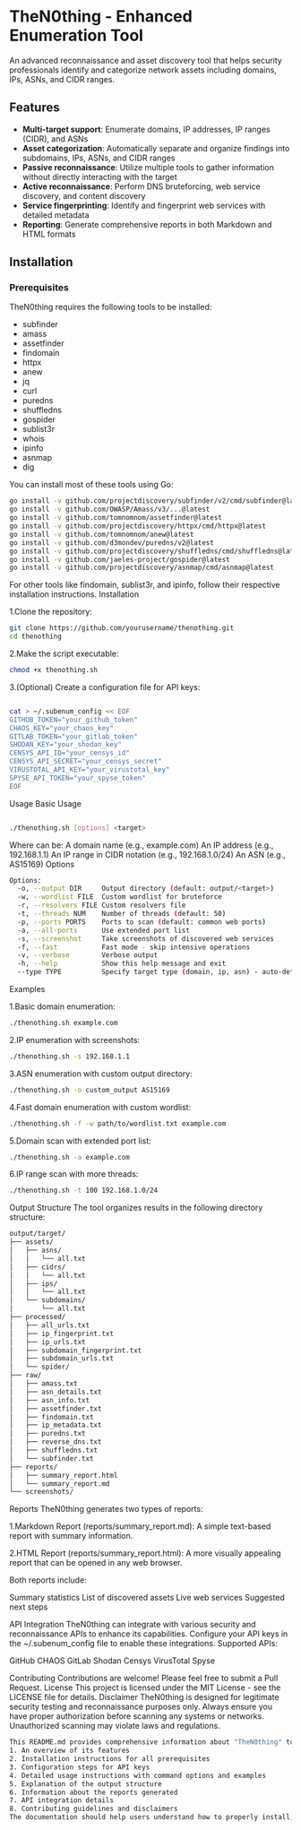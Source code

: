 # TheN0thing - Enhanced Enumeration Tool

An advanced reconnaissance and asset discovery tool that helps security professionals identify and categorize network assets including domains, IPs, ASNs, and CIDR ranges.

## Features

- **Multi-target support**: Enumerate domains, IP addresses, IP ranges (CIDR), and ASNs
- **Asset categorization**: Automatically separate and organize findings into subdomains, IPs, ASNs, and CIDR ranges
- **Passive reconnaissance**: Utilize multiple tools to gather information without directly interacting with the target
- **Active reconnaissance**: Perform DNS bruteforcing, web service discovery, and content discovery
- **Service fingerprinting**: Identify and fingerprint web services with detailed metadata
- **Reporting**: Generate comprehensive reports in both Markdown and HTML formats

## Installation

### Prerequisites

TheN0thing requires the following tools to be installed:

- subfinder
- amass
- assetfinder
- findomain
- httpx
- anew
- jq
- curl
- puredns
- shuffledns
- gospider
- sublist3r
- whois
- ipinfo
- asnmap
- dig

You can install most of these tools using Go:

```bash
go install -v github.com/projectdiscovery/subfinder/v2/cmd/subfinder@latest
go install -v github.com/OWASP/Amass/v3/...@latest
go install -v github.com/tomnomnom/assetfinder@latest
go install -v github.com/projectdiscovery/httpx/cmd/httpx@latest
go install -v github.com/tomnomnom/anew@latest
go install -v github.com/d3mondev/puredns/v2@latest
go install -v github.com/projectdiscovery/shuffledns/cmd/shuffledns@latest
go install -v github.com/jaeles-project/gospider@latest
go install -v github.com/projectdiscovery/asnmap/cmd/asnmap@latest
```
For other tools like findomain, sublist3r, and ipinfo, follow their respective installation instructions.
Installation

1.Clone the repository:
```bash
git clone https://github.com/yourusername/thenothing.git
cd thenothing
```
2.Make the script executable:
```bash
chmod +x thenothing.sh
```
3.(Optional) Create a configuration file for API keys:
```bash

cat > ~/.subenum_config << EOF
GITHUB_TOKEN="your_github_token"
CHAOS_KEY="your_chaos_key"
GITLAB_TOKEN="your_gitlab_token"
SHODAN_KEY="your_shodan_key"
CENSYS_API_ID="your_censys_id"
CENSYS_API_SECRET="your_censys_secret"
VIRUSTOTAL_API_KEY="your_virustotal_key"
SPYSE_API_TOKEN="your_spyse_token"
EOF
```

Usage
Basic Usage
```bash

./thenothing.sh [options] <target>
```
Where <target> can be:
A domain name (e.g., example.com)
An IP address (e.g., 192.168.1.1)
An IP range in CIDR notation (e.g., 192.168.1.0/24)
An ASN (e.g., AS15169)
Options
```bash
Options:
  -o, --output DIR     Output directory (default: output/<target>)
  -w, --wordlist FILE  Custom wordlist for bruteforce
  -r, --resolvers FILE Custom resolvers file
  -t, --threads NUM    Number of threads (default: 50)
  -p, --ports PORTS    Ports to scan (default: common web ports)
  -a, --all-ports      Use extended port list
  -s, --screenshot     Take screenshots of discovered web services
  -f, --fast           Fast mode - skip intensive operations
  -v, --verbose        Verbose output
  -h, --help           Show this help message and exit
  --type TYPE          Specify target type (domain, ip, asn) - auto-detect if not specified
```
Examples

1.Basic domain enumeration:
```bash
./thenothing.sh example.com
```
2.IP enumeration with screenshots:
```bash
./thenothing.sh -s 192.168.1.1
```
3.ASN enumeration with custom output directory:
```bash
./thenothing.sh -o custom_output AS15169
```
4.Fast domain enumeration with custom wordlist:
```bash
./thenothing.sh -f -w path/to/wordlist.txt example.com
```
5.Domain scan with extended port list:
```bash
./thenothing.sh -a example.com
```
6.IP range scan with more threads:
```bash
./thenothing.sh -t 100 192.168.1.0/24
```
Output Structure
The tool organizes results in the following directory structure:
```bash
output/target/
├── assets/
│   ├── asns/
│   │   └── all.txt
│   ├── cidrs/
│   │   └── all.txt
│   ├── ips/
│   │   └── all.txt
│   └── subdomains/
│       └── all.txt
├── processed/
│   ├── all_urls.txt
│   ├── ip_fingerprint.txt
│   ├── ip_urls.txt
│   ├── subdomain_fingerprint.txt
│   ├── subdomain_urls.txt
│   └── spider/
├── raw/
│   ├── amass.txt
│   ├── asn_details.txt
│   ├── asn_info.txt
│   ├── assetfinder.txt
│   ├── findomain.txt
│   ├── ip_metadata.txt
│   ├── puredns.txt
│   ├── reverse_dns.txt
│   ├── shuffledns.txt
│   └── subfinder.txt
├── reports/
│   ├── summary_report.html
│   └── summary_report.md
└── screenshots/
```
Reports
TheN0thing generates two types of reports:

1.Markdown Report (reports/summary_report.md): A simple text-based report with summary information.

2.HTML Report (reports/summary_report.html): A more visually appealing report that can be opened in any web browser.

Both reports include:

Summary statistics
List of discovered assets
Live web services
Suggested next steps

API Integration
TheN0thing can integrate with various security and reconnaissance APIs to enhance its capabilities. Configure your API keys in the ~/.subenum_config file to enable these integrations.
Supported APIs:

GitHub
CHAOS
GitLab
Shodan
Censys
VirusTotal
Spyse

Contributing
Contributions are welcome! Please feel free to submit a Pull Request.
License
This project is licensed under the MIT License - see the LICENSE file for details.
Disclaimer
TheN0thing is designed for legitimate security testing and reconnaissance purposes only. Always ensure you have proper authorization before scanning any systems or networks. Unauthorized scanning may violate laws and regulations.
```bash
This README.md provides comprehensive information about "TheN0thing" tool, including:
1. An overview of its features
2. Installation instructions for all prerequisites
3. Configuration steps for API keys
4. Detailed usage instructions with command options and examples
5. Explanation of the output structure
6. Information about the reports generated
7. API integration details
8. Contributing guidelines and disclaimers
The documentation should help users understand how to properly install, configure, and use the tool for various reconnaissance tasks.
```
